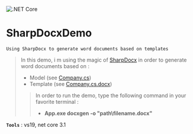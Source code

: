 ![.NET Core](https://github.com/aimenux/SharpDocxDemo/workflows/.NET%20Core/badge.svg)
# SharpDocxDemo
```
Using SharpDocx to generate word documents based on templates
```
> In this demo, i m using the magic of [SharpDocx](https://github.com/egonl/SharpDocx) in order to generate word documents based on :
> - Model (see [Company.cs](https://github.com/aimenux/SharpDocxDemo/blob/main/Lib/Models))
> - Template (see [Company.cs.docx](https://github.com/aimenux/SharpDocxDemo/tree/main/Lib/Views))
>
>> In order to run the demo, type the following command in your favorite terminal : 
>> - **App.exe docxgen -o "path\filename.docx"**

**`Tools`** : vs19, net core 3.1